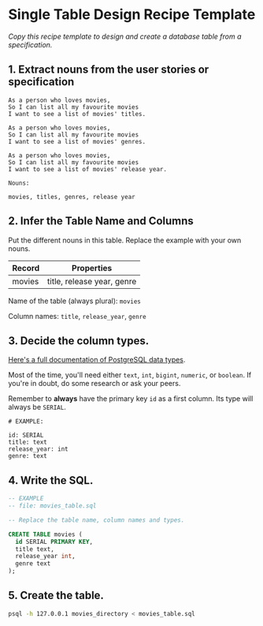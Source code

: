# Single Table Design Recipe Template

_Copy this recipe template to design and create a database table from a specification._

## 1. Extract nouns from the user stories or specification

```
As a person who loves movies,
So I can list all my favourite movies
I want to see a list of movies' titles.

As a person who loves movies,
So I can list all my favourite movies
I want to see a list of movies' genres.

As a person who loves movies,
So I can list all my favourite movies
I want to see a list of movies' release year.
```

```
Nouns:

movies, titles, genres, release year
```

## 2. Infer the Table Name and Columns

Put the different nouns in this table. Replace the example with your own nouns.

| Record | Properties                 |
| ------ | -------------------------- |
| movies | title, release year, genre |

Name of the table (always plural): `movies`

Column names: `title`, `release_year`, `genre`

## 3. Decide the column types.

[Here's a full documentation of PostgreSQL data types](https://www.postgresql.org/docs/current/datatype.html).

Most of the time, you'll need either `text`, `int`, `bigint`, `numeric`, or `boolean`. If you're in doubt, do some research or ask your peers.

Remember to **always** have the primary key `id` as a first column. Its type will always be `SERIAL`.

```
# EXAMPLE:

id: SERIAL
title: text
release_year: int
genre: text
```

## 4. Write the SQL.

```sql
-- EXAMPLE
-- file: movies_table.sql

-- Replace the table name, column names and types.

CREATE TABLE movies (
  id SERIAL PRIMARY KEY,
  title text,
  release_year int,
  genre text
);
```

## 5. Create the table.

```bash
psql -h 127.0.0.1 movies_directory < movies_table.sql
```
